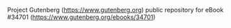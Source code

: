 Project Gutenberg (https://www.gutenberg.org) public repository for eBook #34701 (https://www.gutenberg.org/ebooks/34701)
